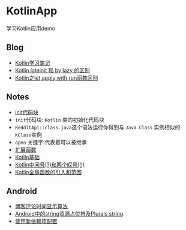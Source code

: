 # KotlinApp
学习Kotlin应用demo

## Blog
- [Kotlin学习笔记](http://blog.csdn.net/u011486491/article/details/54089937)
- [Kotlin lateinit 和 by lazy 的区别](http://blog.csdn.net/Sherlbon/article/details/72769843)
- [Kotlin之let,apply,with,run函数区别](http://blog.csdn.net/guijiaoba/article/details/54615036)

## Notes
- [init代码块](http://blog.csdn.net/hp910315/article/details/50845465)
- `init`代码块: `Kotlin` 类的初始化代码块
- `RedditApi::class.java`这个语法运行你得到与 `Java Class` 实例相似的 `KClass`实例
- `open` 关键字:代表着可以被继承
- [扩展函数](http://blog.csdn.net/jhj_24/article/details/54290644)
- [Kotlin基础](http://blog.csdn.net/to_yan/article/details/51881818)
- [ Kotlin中问号(?)和两个叹号(!!)](https://blog.csdn.net/android_gjw/article/details/78436707)
- [Kotlin全局函数的引入和范围](https://blog.csdn.net/zhuhai__yizhi/article/details/78182828)

## Android
- [博客评论时间显示算法](https://blog.csdn.net/liuyinghui523/article/details/51480858)
- [Android中的string资源占位符及Plurals string](https://blog.csdn.net/Gaugamela/article/details/54694982)
- [使用新依赖项配置](https://developer.android.com/studio/build/gradle-plugin-3-0-0-migration.html?utm_source=android-studio#new_configurations)
